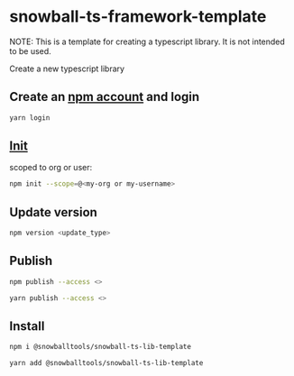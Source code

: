 # snowball-ts-framework-template

NOTE: This is a template for creating a typescript library. It is not intended to be used.

Create a new typescript library

## Create an [npm account](https://www.npmjs.com) and login

```sh
yarn login
```

## [Init](https://docs.npmjs.com/creating-and-publishing-scoped-public-packages)

scoped to org or user:

```sh
npm init --scope=@<my-org or my-username>
```

## Update version

```sh
npm version <update_type>
```

## Publish

```sh
npm publish --access <>
```

```sh
yarn publish --access <>
```

## Install

```sh
npm i @snowballtools/snowball-ts-lib-template
```

```sh
yarn add @snowballtools/snowball-ts-lib-template
```
